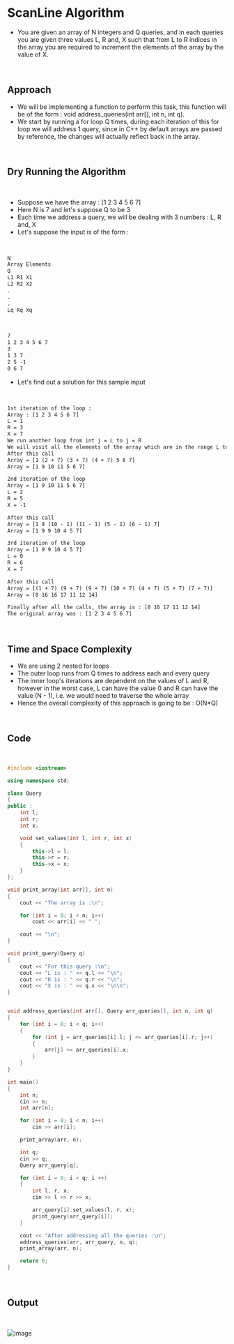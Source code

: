 # **ScanLine Algorithm**

- You are given an array of N integers and Q queries, and in each queries you are given three values L, R and, X such that from L to R indices in the array you are required to increment the elements of the array by the value of X.

<br>

## **Approach**

- We will be implementing a function to perform this task, this function will be of the form : void address_queries(int arr[], int n, int q).
- We start by running a for loop Q times, during each iteration of this for loop we will address 1 query, since in C++ by default arrays are passed by reference, the changes will actually reflect back in the array.

<br>

## **Dry Running the Algorithm**

<br>

- Suppose we have the array : [1 2 3 4 5 6 7]
- Here N is 7 and let's suppose Q to be 3
- Each time we address a query, we will be dealing with 3 numbers : L, R and, X
- Let's suppose the input is of the form : 

<br>

```txt
N
Array Elements
Q
L1 R1 X1
L2 R2 X2
.
.
.
Lq Rq Xq
```

<br>

```txt
7
1 2 3 4 5 6 7
3
1 3 7
2 5 -1
0 6 7
```

- Let's find out a solution for this sample input
  
<br>

```txt
1st iteration of the loop :
Array : [1 2 3 4 5 6 7]
L = 1
R = 3
X = 7
We run another loop from int j = L to j = R
We will visit all the elements of the array which are in the range L to R and increment them by X
After this call
Array = [1 (2 + 7) (3 + 7) (4 + 7) 5 6 7]
Array = [1 9 10 11 5 6 7]

2nd iteration of the loop
Array = [1 9 10 11 5 6 7]
L = 2
R = 5
X = -1

After this call
Array = [1 9 (10 - 1) (11 - 1) (5 - 1) (6 - 1) 7]
Array = [1 9 9 10 4 5 7]

3rd iteration of the loop
Array = [1 9 9 10 4 5 7]
L = 0
R = 6
X = 7

After this call
Array = [(1 + 7) (9 + 7) (9 + 7) (10 + 7) (4 + 7) (5 + 7) (7 + 7)]
Array = [8 16 16 17 11 12 14]

Finally after all the calls, the array is : [8 16 17 11 12 14]
The original array was : [1 2 3 4 5 6 7]
```

<br>

## **Time and Space Complexity**

- We are using 2 nested for loops
- The outer loop runs from Q times to address each and every query
- The inner loop's iterations are dependent on the values of L and R, however in the worst case, L can have the value 0 and R can have the value (N - 1), i.e. we would need to traverse the whole array
- Hence the overall complexity of this approach is going to be : O(N*Q)

<br>

## **Code**

<br>

```C++
#include <iostream>

using namespace std;

class Query
{
public :
    int l;
    int r;
    int x;

    void set_values(int l, int r, int x)
    {
        this->l = l;
        this->r = r;
        this->x = x;
    }
};

void print_array(int arr[], int n)
{
    cout << "The array is :\n";

    for (int i = 0; i < n; i++)
        cout << arr[i] << " ";

    cout << "\n";
}

void print_query(Query q)
{
    cout << "For this query :\n";
    cout << "L is : " << q.l << "\n";
    cout << "R is : " << q.r << "\n";
    cout << "X is : " << q.x << "\n\n";
}


void address_queries(int arr[], Query arr_queries[], int n, int q)
{
    for (int i = 0; i < q; i++)
    {
        for (int j = arr_queries[i].l; j <= arr_queries[i].r; j++)
        {
            arr[j] += arr_queries[i].x;
        }
    }
}

int main()
{
    int n;
    cin >> n;
    int arr[n];

    for (int i = 0; i < n; i++)
        cin >> arr[i];

    print_array(arr, n);

    int q;
    cin >> q;
    Query arr_query[q];

    for (int i = 0; i < q; i ++)
    {
        int l, r, x;
        cin >> l >> r >> x;

        arr_query[i].set_values(l, r, x);
        print_query(arr_query[i]);
    }

    cout << "After addressing all the queries :\n";
    address_queries(arr, arr_query, n, q);
    print_array(arr, n);

    return 0;
}
```

<br>

## **Output**

<br>

![image](https://user-images.githubusercontent.com/34866732/140977223-1ef6cd4f-4fe5-4197-a5d0-277374191fab.png)

<br>
